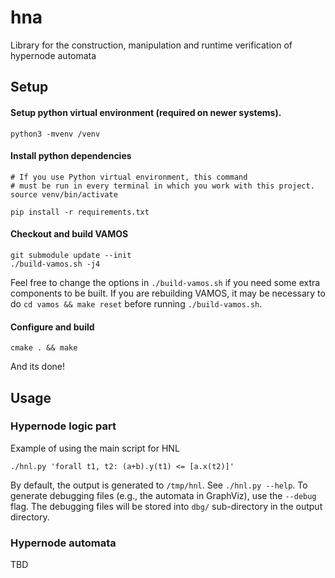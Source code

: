 # hna

Library for the construction, manipulation and runtime verification of hypernode automata

## Setup

#### Setup python virtual environment (required on newer systems).
```
python3 -mvenv /venv
```

#### Install python dependencies
```
# If you use Python virtual environment, this command
# must be run in every terminal in which you work with this project.
source venv/bin/activate

pip install -r requirements.txt
```

#### Checkout and build VAMOS
```
git submodule update --init
./build-vamos.sh -j4
```
Feel free to change the options in `./build-vamos.sh` if you need some extra
components to be built. If you are rebuilding VAMOS, it may be necessary
to do `cd vamos && make reset` before running `./build-vamos.sh`.

#### Configure and build

```
cmake . && make
```

And its done!


## Usage

### Hypernode logic part

Example of using the main script for HNL
```
./hnl.py 'forall t1, t2: (a+b).y(t1) <= [a.x(t2)]'
```
By default, the output is generated to `/tmp/hnl`. See `./hnl.py --help`.
To generate debugging files (e.g., the automata in GraphViz), use the `--debug`
flag. The debugging files will be stored into `dbg/` sub-directory in the output
directory.

### Hypernode automata

TBD
